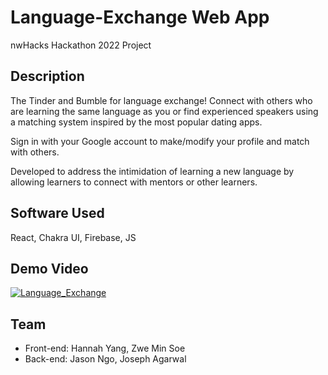 # Language-Exchange Web App

nwHacks Hackathon 2022 Project 

## Description ## 
The Tinder and Bumble for language exchange! Connect with others who are learning the same language as you
or find experienced speakers using a matching system inspired by the most popular dating apps. 

Sign in with your Google account to make/modify your profile and match with others. 

Developed to address the intimidation of learning a new language by allowing learners to connect with mentors or other learners. 

## Software Used ## 
React, Chakra UI, Firebase, JS 

## Demo Video ##

[![Language_Exchange](https://user-images.githubusercontent.com/78390817/155259559-79fe86cb-3e6a-416b-b0bf-1cf7c830b816.png)](https://www.youtube.com/watch?v=TQ0ed8Be1OE)

## Team ## 
* Front-end: Hannah Yang, Zwe Min Soe 
* Back-end: Jason Ngo, Joseph Agarwal

